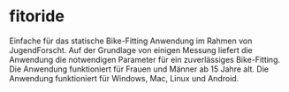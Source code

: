 # fitoride
Einfache für das statische Bike-Fitting Anwendung im Rahmen von JugendForscht. 
Auf der Grundlage von einigen Messung liefert die Anwendung die notwendigen Parameter für ein zuverlässiges Bike-Fitting.
Die Anwendung funktioniert für Frauen und Männer ab 15 Jahre alt. 
Die Anwendung funktioniert für Windows, Mac, Linux und Android.
